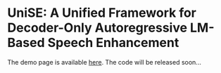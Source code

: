 # UniSE: A Unified Framework for Decoder-Only Autoregressive LM-Based Speech Enhancement
The demo page is available [here](https://hyyan2k.github.io/UniSE/).
The code will be released soon...
